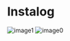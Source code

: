 # Instalog

![image1](https://user-images.githubusercontent.com/84701901/134167894-1c3160a1-6a40-4511-a20d-de0ad82195f8.jpg)
![image0](https://user-images.githubusercontent.com/84701901/134167896-3bee164d-85e7-45d8-b2e0-710fe47933be.jpg)
